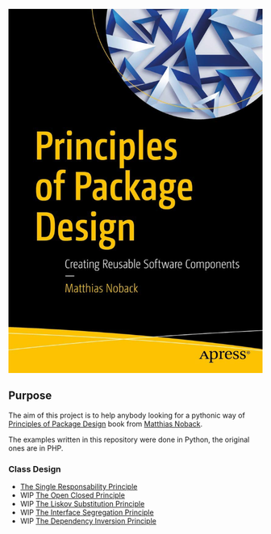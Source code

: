![](/img/book.jpg?raw=true "")

## Purpose
The aim of this project is to help anybody looking for a pythonic way of [Principles of Package Design](https://www.apress.com/gp/book/9781484241189) book from [Matthias Noback](https://matthiasnoback.nl/book/principles-of-package-design/).

The examples written in this repository were done in Python, the original ones are in PHP.


### Class Design

* [The Single Responsability Principle](Class_Design/The_Single_Responsability_Principle.md)
* WIP [The Open Closed Principle](Class_Design/The_Open_Closed_Principle.md)
* WIP [The Liskov Substitution Principle](Class_Design/The_Liskov_Substitution_Principle.md)
* WIP [The Interface Segregation Principle](Class_Design/The_Interface_Segregation_Principle.md)
* WIP [The Dependency Inversion Principle](Class_Design/The_Dependency_Inversion_Principle.md)
